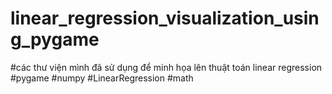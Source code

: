 # linear_regression_visualization_using_pygame
#các thư viện mình đã sử dụng để minh họa lên thuật toán linear regression 
#pygame
#numpy
#LinearRegression
#math

